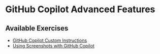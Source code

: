 # GitHub Copilot Advanced Features


## Available Exercises

- [GitHub Copilot Custom Instructions](./github-copilot-contents/custom-instructions.md)
- [Using Screenshots with GitHub Copilot](./github-copilot-contents/screenshots.md)